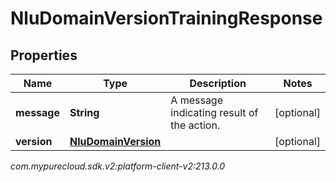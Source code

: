 # NluDomainVersionTrainingResponse


## Properties

| Name | Type | Description | Notes |
| ------------ | ------------- | ------------- | ------------- |
| **message** | **String** | A message indicating result of the action. |  [optional] |
| **version** | [**NluDomainVersion**](NluDomainVersion) |  |  [optional] |




_com.mypurecloud.sdk.v2:platform-client-v2:213.0.0_
